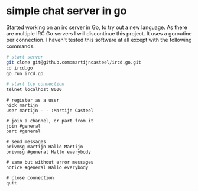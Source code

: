 # simple chat server in go

Started working on an irc server in Go, to try out a new language. As there are multiple IRC Go servers I will discontinue this project. It uses a goroutine per connection. I haven't tested this software at all except with the following commands.

```bash
# start server
git clone git@github.com:martijncasteel/ircd.go.git
cd ircd.go
go run ircd.go

# start tcp connection
telnet localhost 8000
```

```
# register as a user
nick martijn
user martijn - - :Martijn Casteel

# join a channel, or part from it
join #general
part #general

# send messages
privmsg martijn Hallo Martijn
privmsg #general Hallo everybody

# same but without error messages
notice #general Hallo everybody

# close connection
quit
```
